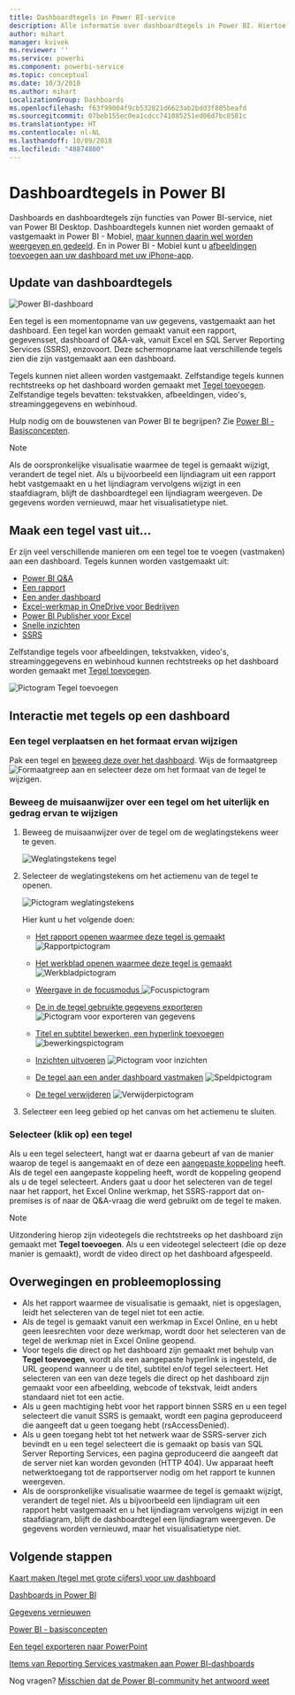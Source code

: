 ```yaml
---
title: Dashboardtegels in Power BI-service
description: Alle informatie over dashboardtegels in Power BI. Hiertoe behoren tegels die zijn gemaakt vanuit SQL Server Reporting Services (SSRS).
author: mihart
manager: kvivek
ms.reviewer: ''
ms.service: powerbi
ms.component: powerbi-service
ms.topic: conceptual
ms.date: 10/3/2018
ms.author: mihart
LocalizationGroup: Dashboards
ms.openlocfilehash: f63f99004f9cb532821d6623ab2bdd3f805beafd
ms.sourcegitcommit: 07beb155ec0ea1cdcc741085251ed06d7bc8581c
ms.translationtype: HT
ms.contentlocale: nl-NL
ms.lasthandoff: 10/09/2018
ms.locfileid: "48874800"
---
```

# <a name="dashboard-tiles-in-power-bi"></a>Dashboardtegels in Power BI
Dashboards en dashboardtegels zijn functies van Power BI-service, niet van Power BI Desktop. Dashboardtegels kunnen niet worden gemaakt of vastgemaakt in Power BI - Mobiel, [maar kunnen daarin wel worden weergeven en gedeeld](mobile-tiles-in-the-mobile-apps.md). En in Power BI - Mobiel kunt u [afbeeldingen toevoegen aan uw dashboard met uw iPhone-app](mobile-iphone-app-get-started.md).

## <a name="dashboard-tiles"></a>Update van dashboardtegels
![Power BI-dashboard](media/service-dashboard-tiles/power-bi-dashboard.png)

Een tegel is een momentopname van uw gegevens, vastgemaakt aan het dashboard. Een tegel kan worden gemaakt vanuit een rapport, gegevensset, dashboard of Q&A-vak, vanuit Excel en SQL Server Reporting Services (SSRS), enzovoort.  Deze schermopname laat verschillende tegels zien die zijn vastgemaakt aan een dashboard.

Tegels kunnen niet alleen worden vastgemaakt. Zelfstandige tegels kunnen rechtstreeks op het dashboard worden gemaakt met [Tegel toevoegen](service-dashboard-add-widget.md). Zelfstandige tegels bevatten: tekstvakken, afbeeldingen, video's, streaminggegevens en webinhoud.

Hulp nodig om de bouwstenen van Power BI te begrijpen?  Zie [Power BI - Basisconcepten](service-basic-concepts.md).

> [!NOTE]
> Als de oorspronkelijke visualisatie waarmee de tegel is gemaakt wijzigt, verandert de tegel niet.  Als u bijvoorbeeld een lijndiagram uit een rapport hebt vastgemaakt en u het lijndiagram vervolgens wijzigt in een staafdiagram, blijft de dashboardtegel een lijndiagram weergeven. De gegevens worden vernieuwd, maar het visualisatietype niet.
> 
> 

## <a name="pin-a-tile-from"></a>Maak een tegel vast uit...
Er zijn veel verschillende manieren om een tegel toe te voegen (vastmaken) aan een dashboard. Tegels kunnen worden vastgemaakt uit:

* [Power BI Q&A](service-dashboard-pin-tile-from-q-and-a.md)
* [Een rapport](service-dashboard-pin-tile-from-report.md)
* [Een ander dashboard](service-pin-tile-to-another-dashboard.md)
* [Excel-werkmap in OneDrive voor Bedrijven](service-dashboard-pin-tile-from-excel.md)
* [Power BI Publisher voor Excel](publisher-for-excel.md)
* [Snelle inzichten](service-insights.md)
* [SSRS](https://msdn.microsoft.com/library/mt604784.aspx)

Zelfstandige tegels voor afbeeldingen, tekstvakken, video's, streaminggegevens en webinhoud kunnen rechtstreeks op het dashboard worden gemaakt met [Tegel toevoegen](service-dashboard-add-widget.md).

  ![Pictogram Tegel toevoegen](media/service-dashboard-tiles/add_widgetnew.png)

## <a name="interacting-with-tiles-on-a-dashboard"></a>Interactie met tegels op een dashboard
### <a name="move-and-resize-a-tile"></a>Een tegel verplaatsen en het formaat ervan wijzigen
Pak een tegel en [beweeg deze over het dashboard](service-dashboard-edit-tile.md). Wijs de formaatgreep ![Formaatgreep](media/service-dashboard-tiles/resize-handle.jpg) aan en selecteer deze om het formaat van de tegel te wijzigen.

### <a name="hover-over-a-tile-to-change-the-appearance-and-behavior"></a>Beweeg de muisaanwijzer over een tegel om het uiterlijk en gedrag ervan te wijzigen
1. Beweeg de muisaanwijzer over de tegel om de weglatingstekens weer te geven.
   
    ![Weglatingstekens tegel](media/service-dashboard-tiles/ellipses_new.png)
2. Selecteer de weglatingstekens om het actiemenu van de tegel te openen.
   
    ![Pictogram weglatingstekens](media/service-dashboard-tiles/power-bi-tile-menu.png)
   
    Hier kunt u het volgende doen:
   
   * [Het rapport openen waarmee deze tegel is gemaakt ](service-reports.md) ![Rapportpictogram](media/service-dashboard-tiles/chart-icon.jpg)  
   
   * [Het werkblad openen waarmee deze tegel is gemaakt ](service-reports.md) ![Werkbladpictogram](media/service-dashboard-tiles/power-bi-open-worksheet.png)  
     
    * [Weergave in de focusmodus ](service-focus-mode.md) ![Focuspictogram](media/service-dashboard-tiles/fullscreen-icon.jpg)  
     * [De in de tegel gebruikte gegevens exporteren](visuals/power-bi-visualization-export-data.md) ![Pictogram voor exporteren van gegevens](media/service-dashboard-tiles/export-icon.png)
     * [Titel en subtitel bewerken, een hyperlink toevoegen](service-dashboard-edit-tile.md) ![bewerkingspictogram](media/service-dashboard-tiles/pencil-icon.jpg)
     * [Inzichten uitvoeren](service-insights.md) ![Pictogram voor inzichten](media/service-dashboard-tiles/power-bi-insights.png)
     * [De tegel aan een ander dashboard vastmaken](service-pin-tile-to-another-dashboard.md)
       ![Speldpictogram](media/service-dashboard-tiles/pin-icon.jpg)
     * [De tegel verwijderen](service-dashboard-edit-tile.md)
     ![Verwijderpictogram ](media/service-dashboard-tiles/trash-icon.png)
3. Selecteer een leeg gebied op het canvas om het actiemenu te sluiten.

### <a name="select-click-a-tile"></a>Selecteer (klik op) een tegel
Als u een tegel selecteert, hangt wat er daarna gebeurt af van de manier waarop de tegel is aangemaakt en of deze een [aangepaste koppeling](service-dashboard-edit-tile.md) heeft. Als de tegel een aangepaste koppeling heeft, wordt de koppeling geopend als u de tegel selecteert. Anders gaat u door het selecteren van de tegel naar het rapport, het Excel Online werkmap, het SSRS-rapport dat on-premises is of naar de Q&A-vraag die werd gebruikt om de tegel te maken.

> [!NOTE]
> Uitzondering hierop zijn videotegels die rechtstreeks op het dashboard zijn gemaakt met **Tegel toevoegen**. Als u een videotegel selecteert (die op deze manier is gemaakt), wordt de video direct op het dashboard afgespeeld.   
> 
> 

## <a name="considerations-and-troubleshooting"></a>Overwegingen en probleemoplossing
* Als het rapport waarmee de visualisatie is gemaakt, niet is opgeslagen, leidt het selecteren van de tegel niet tot een actie.
* Als de tegel is gemaakt vanuit een werkmap in Excel Online, en u hebt geen leesrechten voor deze werkmap, wordt door het selecteren van de tegel de werkmap niet in Excel Online geopend.
* Voor tegels die direct op het dashboard zijn gemaakt met behulp van **Tegel toevoegen**, wordt als een aangepaste hyperlink is ingesteld, de URL geopend wanneer u de titel, subtitel en/of tegel selecteert.  Het selecteren van een van deze tegels die direct op het dashboard zijn gemaakt voor een afbeelding, webcode of tekstvak, leidt anders standaard niet tot een actie.
* Als u geen machtiging hebt voor het rapport binnen SSRS en u een tegel selecteert die vanuit SSRS is gemaakt, wordt een pagina geproduceerd die aangeeft dat u geen toegang hebt (rsAccessDenied).
* Als u geen toegang hebt tot het netwerk waar de SSRS-server zich bevindt en u een tegel selecteert die is gemaakt op basis van SQL Server Reporting Services, een pagina geproduceerd die aangeeft dat de server niet kan worden gevonden (HTTP 404). Uw apparaat heeft netwerktoegang tot de rapportserver nodig om het rapport te kunnen weergeven.
* Als de oorspronkelijke visualisatie waarmee de tegel is gemaakt wijzigt, verandert de tegel niet.  Als u bijvoorbeeld een lijndiagram uit een rapport hebt vastgemaakt en u het lijndiagram vervolgens wijzigt in een staafdiagram, blijft de dashboardtegel een lijndiagram weergeven. De gegevens worden vernieuwd, maar het visualisatietype niet.

## <a name="next-steps"></a>Volgende stappen
[Kaart maken (tegel met grote cijfers) voor uw dashboard](power-bi-visualization-card.md)

[Dashboards in Power BI](service-dashboards.md)  

[Gegevens vernieuwen](refresh-data.md)

[Power BI - basisconcepten](service-basic-concepts.md)

[Een tegel exporteren naar PowerPoint](http://blogs.msdn.com/b/powerbidev/archive/2015/09/28/integrating-power-bi-tiles-into-office-documents.aspx)

[Items van Reporting Services vastmaken aan Power BI-dashboards](https://msdn.microsoft.com/library/mt604784.aspx)

Nog vragen? [Misschien dat de Power BI-community het antwoord weet](http://community.powerbi.com/)


